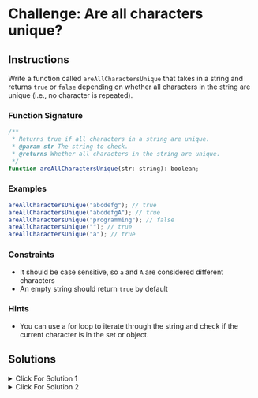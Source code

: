 # Challenge: Are all characters unique?

## Instructions

Write a function called `areAllCharactersUnique` that takes in a string and returns `true` or `false` depending on whether all characters in the string are unique (i.e., no character is repeated).

### Function Signature

```js
/**
 * Returns true if all characters in a string are unique.
 * @param str The string to check.
 * @returns Whether all characters in the string are unique.
 */
function areAllCharactersUnique(str: string): boolean;
```

### Examples

```js
areAllCharactersUnique("abcdefg"); // true
areAllCharactersUnique("abcdefgA"); // true
areAllCharactersUnique("programming"); // false
areAllCharactersUnique(""); // true
areAllCharactersUnique("a"); // true
```

### Constraints

- It should be case sensitive, so `a` and `A` are considered different characters
- An empty string should return `true` by default

### Hints

- You can use a for loop to iterate through the string and check if the current character is in the set or object.

## Solutions

<details markdown="1">
  <summary>Click For Solution 1</summary>

Using an object:

```js
export function areAllCharactersUnique(str: string): boolean {
  const charCount: Record<string, boolean> = {};

  for (let i = 0; i < str.length; i++) {
    const char = str[i];
    if (charCount[char]) {
      return false;
    }
    charCount[char] = true;
  }

  return true;
}
```

### Explanation

This solution is uses an object to keep track of the characters we've seen so far.

Then we iterate through the string and check if the current character is in the object. If it is, we return `false` because it means we've seen the character before. If it isn't, we add it to the object.

If we make it through the entire string without returning `false`, we return `true` because it means we haven't seen any characters more than once.

</details>

<details markdown="1">
  <summary>Click For Solution 2</summary>

Using a `Set`:

```js
export function areAllCharactersUnique(str: string): boolean {
  const charSet = new Set();

  for (let i = 0; i < str.length; i++) {
    const char = str[i];
    if (charSet.has(char)) {
      return false;
    }
    charSet.add(char);
  }

  return true;
}
```

### Explanation

- Initialize a new `Set` to keep track of the characters we've seen so far.

- Iterate through the string and check if the current character is in the set. If it is, we return `false` because it means we've seen the character before. If it isn't, we add it to the set.
- If we make it through the entire string without returning `false`, we return `true` because it means we haven't seen any characters more than once.

</details>
